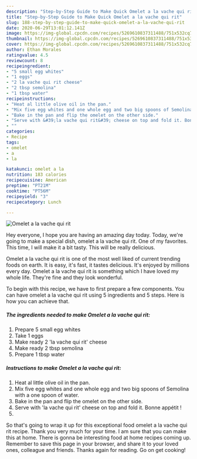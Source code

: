 ```yaml
---
description: "Step-by-Step Guide to Make Quick Omelet a la vache qui rit"
title: "Step-by-Step Guide to Make Quick Omelet a la vache qui rit"
slug: 188-step-by-step-guide-to-make-quick-omelet-a-la-vache-qui-rit
date: 2020-06-29T13:01:12.141Z
image: https://img-global.cpcdn.com/recipes/5269610837311488/751x532cq70/omelet-a-la-vache-qui-rit-recipe-main-photo.jpg
thumbnail: https://img-global.cpcdn.com/recipes/5269610837311488/751x532cq70/omelet-a-la-vache-qui-rit-recipe-main-photo.jpg
cover: https://img-global.cpcdn.com/recipes/5269610837311488/751x532cq70/omelet-a-la-vache-qui-rit-recipe-main-photo.jpg
author: Ethan Morales
ratingvalue: 4.5
reviewcount: 8
recipeingredient:
- "5 small egg whites"
- "1 eggs"
- "2 la vache qui rit cheese"
- "2 tbsp semolina"
- "1 tbsp water"
recipeinstructions:
- "Heat al little olive oil in the pan."
- "Mix five egg whites and one whole egg and two big spoons of Semolina with a one spoon of water."
- "Bake in the pan and flip the omelet on the other side."
- "Serve with &#39;la vache qui rit&#39; cheese on top and fold it. Bonne appétit !"
- ""
categories:
- Recipe
tags:
- omelet
- a
- la

katakunci: omelet a la 
nutrition: 183 calories
recipecuisine: American
preptime: "PT21M"
cooktime: "PT56M"
recipeyield: "3"
recipecategory: Lunch

---
```



![Omelet a la vache qui rit](https://img-global.cpcdn.com/recipes/5269610837311488/751x532cq70/omelet-a-la-vache-qui-rit-recipe-main-photo.jpg)

Hey everyone, I hope you are having an amazing day today. Today, we're going to make a special dish, omelet a la vache qui rit. One of my favorites. This time, I will make it a bit tasty. This will be really delicious.

Omelet a la vache qui rit is one of the most well liked of current trending foods on earth. It is easy, it's fast, it tastes delicious. It's enjoyed by millions every day. Omelet a la vache qui rit is something which I have loved my whole life. They're fine and they look wonderful.




To begin with this recipe, we have to first prepare a few components. You can have omelet a la vache qui rit using 5 ingredients and 5 steps. Here is how you can achieve that.

<!--inarticleads1-->

##### The ingredients needed to make Omelet a la vache qui rit:

1. Prepare 5 small egg whites
1. Take 1 eggs
1. Make ready 2 &#39;la vache qui rit&#39; cheese
1. Make ready 2 tbsp semolina
1. Prepare 1 tbsp water




<!--inarticleads2-->

##### Instructions to make Omelet a la vache qui rit:

1. Heat al little olive oil in the pan.
1. Mix five egg whites and one whole egg and two big spoons of Semolina with a one spoon of water.
1. Bake in the pan and flip the omelet on the other side.
1. Serve with &#39;la vache qui rit&#39; cheese on top and fold it. Bonne appétit !
1. 




So that's going to wrap it up for this exceptional food omelet a la vache qui rit recipe. Thank you very much for your time. I am sure that you can make this at home. There is gonna be interesting food at home recipes coming up. Remember to save this page in your browser, and share it to your loved ones, colleague and friends. Thanks again for reading. Go on get cooking!
